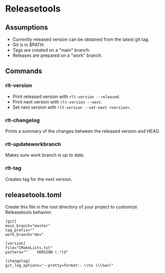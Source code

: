# Releasetools

## Assumptions

- Currently released version can be obtained from the latest git tag.
- Git is in $PATH.
- Tags are created on a "main" branch.
- Releases are prepared on a "work" branch.

## Commands

### rlt-version

- Print released version with `rlt-version --released`.
- Print next version with `rlt-version --next`.
- Set next version with `rlt-version --set-next <version>`.

### rlt-changelog

Prints a summary of the changes between the released version and HEAD.

### rlt-updateworkbranch

Makes sure work branch is up to date.

### rlt-tag

Creates tag for the next version.

## releasetools.toml

Create this file in the root directory of your project to customize Releasetools behavior.

```
[git]
main_branch="master"
tag_prefix=""
work_branch="dev"

[version]
file="CMakeLists.txt"
pattern="^    VERSION (.*)$"

[changelog]
git_log_options="--pretty=format:- \\%s (\\%an)"
```
